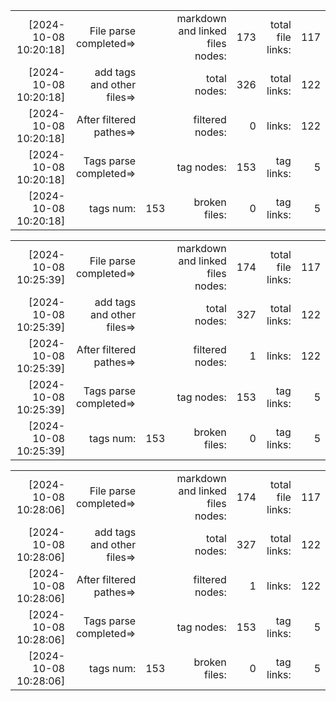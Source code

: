 

||||||||
|-:|-:|-:|-:|-:|-:|-:|
|[2024-10-08 10:20:18] |File parse completed=>|| markdown and linked files nodes:| 173| total file links:| 117|
|[2024-10-08 10:20:18] |add tags and other files=>||  total nodes: |326|  total links:| 122|
|[2024-10-08 10:20:18] |After filtered pathes=>|| filtered nodes: |0|  links:| 122|
|[2024-10-08 10:20:18] |Tags parse completed=>||  tag nodes: |153| tag links:| 5|
|[2024-10-08 10:20:18] |tags num:| 153| broken files: |0| tag links:| 5|



||||||||
|-:|-:|-:|-:|-:|-:|-:|
|[2024-10-08 10:25:39] |File parse completed=>|| markdown and linked files nodes:| 174| total file links:| 117|
|[2024-10-08 10:25:39] |add tags and other files=>||  total nodes: |327|  total links:| 122|
|[2024-10-08 10:25:39] |After filtered pathes=>|| filtered nodes: |1|  links:| 122|
|[2024-10-08 10:25:39] |Tags parse completed=>||  tag nodes: |153| tag links:| 5|
|[2024-10-08 10:25:39] |tags num:| 153| broken files: |0| tag links:| 5|



||||||||
|-:|-:|-:|-:|-:|-:|-:|
|[2024-10-08 10:28:06] |File parse completed=>|| markdown and linked files nodes:| 174| total file links:| 117|
|[2024-10-08 10:28:06] |add tags and other files=>||  total nodes: |327|  total links:| 122|
|[2024-10-08 10:28:06] |After filtered pathes=>|| filtered nodes: |1|  links:| 122|
|[2024-10-08 10:28:06] |Tags parse completed=>||  tag nodes: |153| tag links:| 5|
|[2024-10-08 10:28:06] |tags num:| 153| broken files: |0| tag links:| 5|
